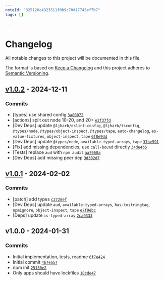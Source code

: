 ```yaml
---
noteId: "325126c4323511f0b9c70d17743ef7b7"
tags: []

---
```


# Changelog

All notable changes to this project will be documented in this file.

The format is based on [Keep a Changelog](https://keepachangelog.com/en/1.0.0/)
and this project adheres to [Semantic Versioning](https://semver.org/spec/v2.0.0.html).

## [v1.0.2](https://github.com/inspect-js/is-data-view/compare/v1.0.1...v1.0.2) - 2024-12-11

### Commits

- [types] use shared config [`3a80072`](https://github.com/inspect-js/is-data-view/commit/3a800720dd322ea4656f29d28f1d28117fb94537)
- [actions] split out node 10-20, and 20+ [`e2f37fd`](https://github.com/inspect-js/is-data-view/commit/e2f37fdf421c4629730406c2b61d5481dce4e448)
- [Dev Deps] update `@ljharb/eslint-config`, `@ljharb/tsconfig`, `@types/node`, `@types/object-inspect`, `@types/tape`, `auto-changelog`, `es-value-fixtures`, `object-inspect`, `tape` [`6f8e9dd`](https://github.com/inspect-js/is-data-view/commit/6f8e9dda376e421d30dd94e891bea3fbae7967ee)
- [Dev Deps] update `@types/node`, `available-typed-arrays`, `tape` [`37be591`](https://github.com/inspect-js/is-data-view/commit/37be59163c8df9abb016bbb4c7d76f3af549f1d2)
- [Fix] add missing dependencies; use `call-bound` directly [`34de4b5`](https://github.com/inspect-js/is-data-view/commit/34de4b5f5448ca1bb95c34686c51b5351904a317)
- [Tests] replace `aud` with `npm audit` [`aa7060a`](https://github.com/inspect-js/is-data-view/commit/aa7060ad77c9ba2d500b124b73662c3b069fc721)
- [Dev Deps] add missing peer dep [`3d302d7`](https://github.com/inspect-js/is-data-view/commit/3d302d7dbf99d75fcf4a3de14687e423ec88728f)

## [v1.0.1](https://github.com/inspect-js/is-data-view/compare/v1.0.0...v1.0.1) - 2024-02-02

### Commits

- [patch] add types [`c2728ef`](https://github.com/inspect-js/is-data-view/commit/c2728ef20064bba2588eed503a0c2e36985b638a)
- [Dev Deps] update `aud`, `available-typed-arrays`, `has-tostringtag`, `npmignore`, `object-inspect`, `tape` [`e7f9ebc`](https://github.com/inspect-js/is-data-view/commit/e7f9ebccf9aacdc112dd4f665271c96417ddfa64)
- [Deps] update `is-typed-array` [`2ca9333`](https://github.com/inspect-js/is-data-view/commit/2ca9333516afac321431ddae02d6791d50e8d5c2)

## v1.0.0 - 2024-01-31

### Commits

- Initial implementation, tests, readme [`6f7e424`](https://github.com/inspect-js/is-data-view/commit/6f7e4244ae9d766309b8f050c0b786e9c0692825)
- Initial commit [`4b7ea57`](https://github.com/inspect-js/is-data-view/commit/4b7ea57d6942dd268bcda990a96b8cd663b19eb8)
- npm init [`25130e2`](https://github.com/inspect-js/is-data-view/commit/25130e2dbecc91d398cf74c39878aa89f5e604ab)
- Only apps should have lockfiles [`18cde47`](https://github.com/inspect-js/is-data-view/commit/18cde474201a292ebdaa704d232127c814cb1d0e)
